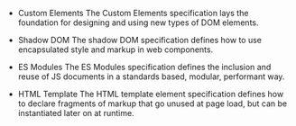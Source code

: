 - Custom Elements
The Custom Elements specification lays the foundation for designing and using new types of DOM elements.

- Shadow DOM
The shadow DOM specification defines how to use encapsulated style and markup in web components.

- ES Modules
The ES Modules specification defines the inclusion and reuse of JS documents in a standards based, modular, performant way.

- HTML Template
The HTML template element specification defines how to declare fragments of markup that go unused at page load, but can be instantiated later on at runtime.